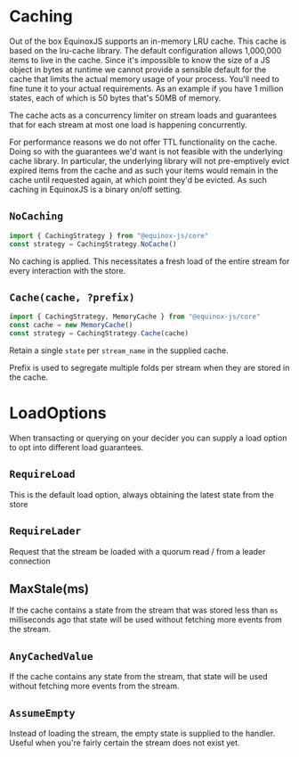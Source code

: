 # Caching

Out of the box EquinoxJS supports an in-memory LRU cache. This cache is based
on the lru-cache library. The default configuration allows 1,000,000 items to
live in the cache. Since it's impossible to know the size of a JS object in
bytes at runtime we cannot provide a sensible default for the cache that limits
the actual memory usage of your process. You'll need to fine tune it to your
actual requirements. As an example if you have 1 million states, each of which
is 50 bytes that's 50MB of memory.

The cache acts as a concurrency limiter on stream loads and guarantees that
for each stream at most one load is happening concurrently.

For performance reasons we do not offer TTL functionality on the cache. Doing
so with the guarantees we'd want is not feasible with the underlying cache
library. In particular, the underlying library will not pre-emptively evict
expired items from the cache and as such your items would remain in the cache
until requested again, at which point they'd be evicted. As such caching in
EquinoxJS is a binary on/off setting.

## `NoCaching`

```ts
import { CachingStrategy } from "@equinox-js/core"
const strategy = CachingStrategy.NoCache()
```

No caching is applied. This necessitates a fresh load of the entire stream for every interaction with the
store.

## `Cache(cache, ?prefix)`

```ts
import { CachingStrategy, MemoryCache } from "@equinox-js/core"
const cache = new MemoryCache()
const strategy = CachingStrategy.Cache(cache)
```

Retain a single `state` per `stream_name` in the supplied cache.

Prefix is used to segregate multiple folds per stream when they are stored in the cache.

# LoadOptions

When transacting or querying on your decider you can supply a load option to
opt into different load guarantees.

## `RequireLoad`

This is the default load option, always obtaining the latest state from the store

## `RequireLader`

Request that the stream be loaded with a quorum read / from a leader connection

## MaxStale(ms)

If the cache contains a state from the stream that was stored less than `ms`
milliseconds ago that state will be used without fetching more events from the
stream.

## `AnyCachedValue`

If the cache contains any state from the stream, that state will be used without
fetching more events from the stream.

## `AssumeEmpty`

Instead of loading the stream, the empty state is supplied to the handler.
Useful when you're fairly certain the stream does not exist yet.

